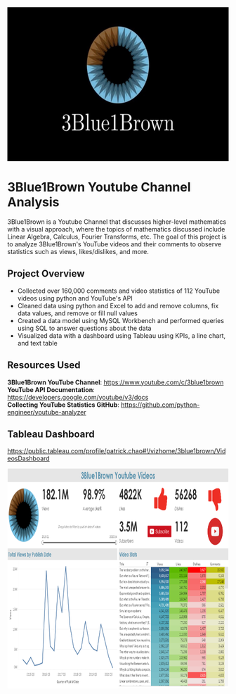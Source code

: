 <img src="/images/3blue1brown-banner.jpeg" width="700" height="350">

# 3Blue1Brown Youtube Channel Analysis
3Blue1Brown is a Youtube Channel that discusses higher-level mathematics with a visual approach, where the topics of mathematics discussed include Linear Algebra, Calculus, Fourier Transforms, etc. The goal of this project is to analyze 3Blue1Brown's YouTube videos and their comments to observe statistics such as views, likes/dislikes, and more.

## Project Overview
- Collected over 160,000 comments and video statistics of 112 YouTube videos using python and YouTube's API
- Cleaned data using python and Excel to add and remove columns, fix data values, and remove or fill null values
- Created a data model using MySQL Workbench and performed queries using SQL to answer questions about the data
- Visualized data with a dashboard using Tableau using KPIs, a line chart, and text table

## Resources Used

**3Blue1Brown YouTube Channel**: https://www.youtube.com/c/3blue1brown</br>
**YouTube API Documentation**: https://developers.google.com/youtube/v3/docs</br>
**Collecting YouTube Statistics GitHub**: https://github.com/python-engineer/youtube-analyzer

## Tableau Dashboard
https://public.tableau.com/profile/patrick.chao#!/vizhome/3blue1brown/VideosDashboard

<img src="/images/tableau_dashboard.PNG" width="1000" height="500">
